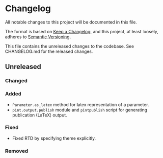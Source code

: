 # Changelog
All notable changes to this project will be documented in this file.

The format is based on [Keep a Changelog](https://keepachangelog.com/en/1.0.0/),
and this project, at least loosely, adheres to [Semantic Versioning](https://semver.org/spec/v2.0.0.html).

This file contains the unreleased changes to the codebase. See CHANGELOG.md for
the released changes.

## Unreleased
### Changed
### Added
- `Parameter.as_latex` method for latex representation of a parameter.
- `pint.output.publish` module and `pintpublish` script for generating publication (LaTeX) output.
### Fixed
- Fixed RTD by specifying theme explicitly.
### Removed
